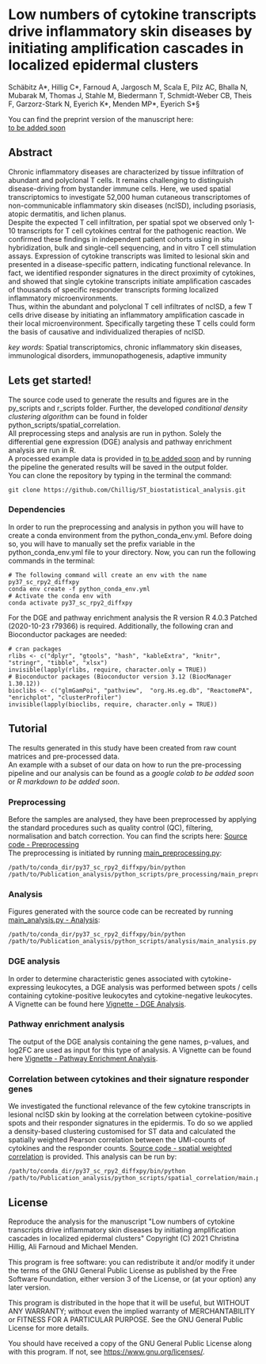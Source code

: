 # Low numbers of cytokine transcripts drive inflammatory skin diseases by initiating amplification cascades in localized epidermal clusters
Schäbitz A*, Hillig C*, Farnoud A, Jargosch M, Scala E, Pilz AC, Bhalla N, Mubarak M, Thomas J, Stahle M, 
Biedermann T, Schmidt-Weber CB, Theis F, Garzorz-Stark N, Eyerich K*, Menden MP*, Eyerich S*§ <br>

You can find the preprint version of the manuscript here: <br>
[to be added soon](https://..??)


## Abstract
Chronic inflammatory diseases are characterized by tissue infiltration of abundant and polyclonal T cells. 
It remains challenging to distinguish disease-driving from bystander immune cells. Here, we used spatial transcriptomics 
to investigate 52,000 human cutaneous transcriptomes of non-communicable inflammatory skin diseases (ncISD), including 
psoriasis, atopic dermatitis, and lichen planus. <br>
Despite the expected T cell infiltration, per spatial spot we observed only 1-10 transcripts for T cell cytokines 
central for the pathogenic reaction. We confirmed these findings in independent patient cohorts using in 
situ hybridization, bulk and single-cell sequencing, and in vitro T cell stimulation assays. 
Expression of cytokine transcripts was limited to lesional skin and presented in a disease-specific pattern, 
indicating functional relevance. In fact, we identified responder signatures in the direct proximity of cytokines, 
and showed that single cytokine transcripts initiate amplification cascades of thousands of specific responder 
transcripts forming localized inflammatory microenvironments. <br>
Thus, within the abundant and polyclonal T cell infiltrates of ncISD, a few T cells drive disease by initiating an 
inflammatory amplification cascade in their local microenvironment. Specifically targeting these T cells could form the 
basis of causative and individualized therapies of ncISD. <br>

*key words*: Spatial transcriptomics, chronic inflammatory skin diseases, immunological disorders, 
immunopathogenesis, adaptive immunity <br>


## Lets get started!
The source code used to generate the results and figures are in the py_scripts and r_scripts folder. 
Further, the developed *conditional density clustering algorithm* can be found in folder 
python_scripts/spatial_correlation. <br> 
All preprocessing steps and analysis are run in python. Solely the differential gene expression (DGE) analysis and 
pathway enrichment analysis are run in R. <br> 
A processed example data is provided in [to be added soon](https://..??) and by running the pipeline the generated 
results will be saved in the output folder. <br>
You can clone the repository by typing in the terminal the command: 
```{bash}
git clone https://github.com/Chillig/ST_biostatistical_analysis.git
```

### Dependencies
In order to run the preprocessing and analysis in python you will have to create a conda environment from the 
python_conda_env.yml. Before doing so, you will have to manually set the prefix variable in the python_conda_env.yml 
file to your directory. Now, you can run the following commands in the terminal:
```{bash}
# The following command will create an env with the name py37_sc_rpy2_diffxpy
conda env create -f python_conda_env.yml
# Activate the conda env with
conda activate py37_sc_rpy2_diffxpy
```
For the DGE and pathway enrichment analysis the R version R 4.0.3 Patched (2020-10-23 r79366) is required. 
Additionally, the following cran and Bioconductor packages are needed: <br> 
```{r}
# cran packages
rlibs <- c("dplyr", "gtools", "hash", "kableExtra", "knitr", "stringr", "tibble", "xlsx")
invisible(lapply(rlibs, require, character.only = TRUE))
# Bioconductor packages (Bioconductor version 3.12 (BiocManager 1.30.12))
bioclibs <- c("glmGamPoi", "pathview",  "org.Hs.eg.db", "ReactomePA",  "enrichplot", "clusterProfiler")
invisible(lapply(bioclibs, require, character.only = TRUE))
```


## Tutorial
The results generated in this study have been created from raw count matrices and pre-processed data. <br>
An example with a subset of our data on how to run the pre-processing pipeline and our analysis can be found as a 
*google colab to be added soon* or *R markdown to be added soon*.


### Preprocessing
Before the samples are analysed, they have been preprocessed by applying the standard procedures 
such as quality control (QC), filtering, normalisation and batch correction. 
You can find the scripts here: [Source code - Preprocessing](https://github.com/Chillig/ST_biostatistical_analysis/tree/main/python_scripts/pre_processing) <br>
The preprocessing is initiated by running [main_preprocessing.py](https://github.com/Chillig/ST_biostatistical_analysis/tree/main/python_scripts/pre_processing/main_preprocessing.py):
```{python}
/path/to/conda_dir/py37_sc_rpy2_diffxpy/bin/python /path/to/Publication_analysis/python_scripts/pre_processing/main_preprocessing.py
``` 


### Analysis
Figures generated with the source code can be recreated by running 
[main_analysis.py - Analysis](https://github.com/Chillig/ST_biostatistical_analysis/blob/main/python_scripts/analysis/main_analysis.py):
```{python}
/path/to/conda_dir/py37_sc_rpy2_diffxpy/bin/python /path/to/Publication_analysis/python_scripts/analysis/main_analysis.py
```


### DGE analysis
In order to determine characteristic genes associated with cytokine-expressing leukocytes, 
a DGE analysis was performed between spots / cells containing cytokine-positive leukocytes and 
cytokine-negative leukocytes. A Vignette can be found here 
[Vignette - DGE Analysis](https://github.com/Chillig/ST_biostatistical_analysis/blob/main/r_scripts/dge_analysis/Vignette__DGE_Analysis.Rmd).

### Pathway enrichment analysis
The output of the DGE analysis containing the gene names, p-values, and log2FC are used as input for 
this type of analysis. A Vignette can be found here 
[Vignette - Pathway Enrichment Analysis](https://github.com/Chillig/ST_biostatistical_analysis/blob/main/r_scripts/pathway_analysis/Vignette__Pathway_Enrichment_Analysis.Rmd).

### Correlation between cytokines and their signature responder genes
We investigated the functional relevance of the few cytokine transcripts in lesional ncISD skin by looking at the 
correlation between cytokine-positive spots and their responder signatures in the epidermis. 
To do so we applied a density-based clustering customised for ST data and calculated the spatially weighted Pearson 
correlation between the UMI-counts of cytokines and the responder counts. 
[Source code - spatial weighted correlation](https://github.com/Chillig/ST_biostatistical_analysis/tree/main/python_scripts/spatial_correlation) 
is provided.
This analysis can be run by:
```{python}
/path/to/conda_dir/py37_sc_rpy2_diffxpy/bin/python /path/to/Publication_analysis/python_scripts/spatial_correlation/main.py
```


## License
Reproduce the analysis for the manuscript "Low numbers of cytokine transcripts drive inflammatory skin diseases by 
initiating amplification cascades in localized epidermal clusters" Copyright (C) 2021 Christina Hillig, Ali Farnoud and Michael Menden.

This program is free software: you can redistribute it and/or modify
it under the terms of the GNU General Public License as published by
the Free Software Foundation, either version 3 of the License, or
(at your option) any later version.

This program is distributed in the hope that it will be useful,
but WITHOUT ANY WARRANTY; without even the implied warranty of
MERCHANTABILITY or FITNESS FOR A PARTICULAR PURPOSE.  See the
GNU General Public License for more details.

You should have received a copy of the GNU General Public License
along with this program.  If not, see <https://www.gnu.org/licenses/>.